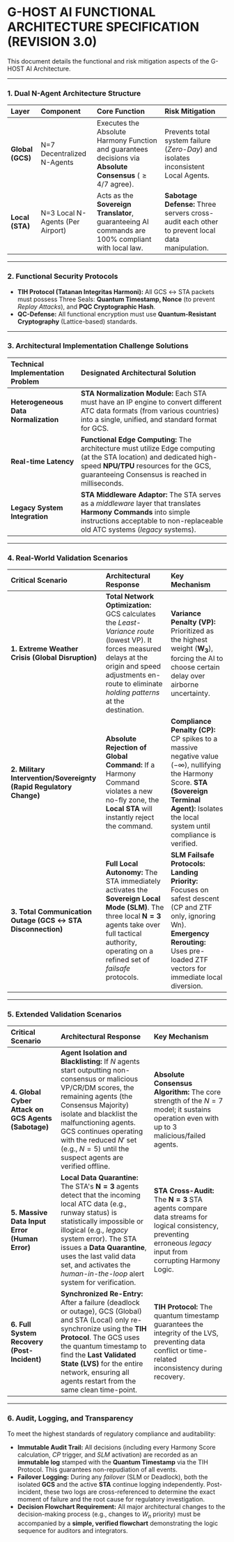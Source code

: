 # G-HOST AI FUNCTIONAL ARCHITECTURE SPECIFICATION (REVISION 3.0)

This document details the functional and risk mitigation aspects of the G-HOST AI Architecture.

---

### 1. Dual N-Agent Architecture Structure

| Layer | Component | Core Function | Risk Mitigation |
| :--- | :--- | :--- | :--- |
| **Global (GCS)** | N=7 Decentralized N-Agents | Executes the Absolute Harmony Function and guarantees decisions via **Absolute Consensus** ($\geq 4/7$ agree). | Prevents total system failure (*Zero-Day*) and isolates inconsistent Local Agents. |
| **Local (STA)** | N=3 Local N-Agents (Per Airport) | Acts as the **Sovereign Translator**, guaranteeing AI commands are 100% compliant with local law. | **Sabotage Defense:** Three servers cross-audit each other to prevent local data manipulation. |

---

### 2. Functional Security Protocols

* **TIH Protocol (Tatanan Integritas Harmoni):** All GCS $\leftrightarrow$ STA packets must possess Three Seals: **Quantum Timestamp, Nonce** (to prevent *Replay Attacks*), and **PQC Cryptographic Hash**.
* **QC-Defense:** All functional encryption must use **Quantum-Resistant Cryptography** (Lattice-based) standards.

---

### 3. Architectural Implementation Challenge Solutions

| Technical Implementation Problem | Designated Architectural Solution |
| :--- | :--- |
| **Heterogeneous Data Normalization** | **STA Normalization Module:** Each STA must have an IP engine to convert different ATC data formats (from various countries) into a single, unified, and standard format for GCS. |
| **Real-time Latency** | **Functional Edge Computing:** The architecture must utilize Edge computing (at the STA location) and dedicated high-speed **NPU/TPU** resources for the GCS, guaranteeing Consensus is reached in milliseconds. |
| **Legacy System Integration** | **STA Middleware Adaptor:** The STA serves as a *middleware* layer that translates **Harmony Commands** into simple instructions acceptable to non-replaceable old ATC systems (*legacy* systems). |

---

### 4. Real-World Validation Scenarios

| Critical Scenario | Architectural Response | Key Mechanism |
| :--- | :--- | :--- |
| **1. Extreme Weather Crisis (Global Disruption)** | **Total Network Optimization:** GCS calculates the *Least-Variance route* (lowest VP). It forces measured delays at the origin and speed adjustments en-route to eliminate *holding patterns* at the destination. | **Variance Penalty (VP):** Prioritized as the highest weight ($\mathbf{W_3}$), forcing the AI to choose certain delay over airborne uncertainty. |
| **2. Military Intervention/Sovereignty (Rapid Regulatory Change)** | **Absolute Rejection of Global Command:** If a Harmony Command violates a new no-fly zone, the **Local STA** will instantly reject the command. | **Compliance Penalty (CP):** CP spikes to a massive negative value ($-\infty$), nullifying the Harmony Score. **STA (Sovereign Terminal Agent):** Isolates the local system until compliance is verified. |
| **3. Total Communication Outage (GCS $\leftrightarrow$ STA Disconnection)** | **Full Local Autonomy:** The STA immediately activates the **Sovereign Local Mode (SLM)**. The three local $\mathbf{N=3}$ agents take over full tactical authority, operating on a refined set of *failsafe* protocols. | **SLM Failsafe Protocols:** **Landing Priority:** Focuses on safest descent (CP and ZTF only, ignoring Wn). **Emergency Rerouting:** Uses pre-loaded ZTF vectors for immediate local diversion. |

---

### 5. Extended Validation Scenarios

| Critical Scenario | Architectural Response | Key Mechanism |
| :--- | :--- | :--- |
| **4. Global Cyber Attack on GCS Agents (Sabotage)** | **Agent Isolation and Blacklisting:** If $N$ agents start outputting non-consensus or malicious VP/CR/DM scores, the remaining agents (the Consensus Majority) isolate and blacklist the malfunctioning agents. GCS continues operating with the reduced $N'$ set (e.g., $N=5$) until the suspect agents are verified offline. | **Absolute Consensus Algorithm:** The core strength of the $N=7$ model; it sustains operation even with up to 3 malicious/failed agents. |
| **5. Massive Data Input Error (Human Error)** | **Local Data Quarantine:** The STA's $\mathbf{N=3}$ agents detect that the incoming local ATC data (e.g., runway status) is statistically impossible or illogical (e.g., *legacy* system error). The STA issues a **Data Quarantine**, uses the last valid data set, and activates the *human-in-the-loop* alert system for verification. | **STA Cross-Audit:** The $\mathbf{N=3}$ STA agents compare data streams for logical consistency, preventing erroneous *legacy* input from corrupting Harmony Logic. |
| **6. Full System Recovery (Post-Incident)** | **Synchronized Re-Entry:** After a failure (deadlock or outage), GCS (Global) and STA (Local) only re-synchronize using the **TIH Protocol**. The GCS uses the quantum timestamp to find the **Last Validated State (LVS)** for the entire network, ensuring all agents restart from the same clean time-point. | **TIH Protocol:** The quantum timestamp guarantees the integrity of the LVS, preventing data conflict or time-related inconsistency during recovery. |

---

### 6. Audit, Logging, and Transparency

To meet the highest standards of regulatory compliance and auditability:

* **Immutable Audit Trail:** All decisions (including every Harmony Score calculation, $CP$ trigger, and $SLM$ activation) are recorded as an **immutable log** stamped with the **Quantum Timestamp** via the TIH Protocol. This guarantees non-repudiation of all events.
* **Failover Logging:** During any *failover* (SLM or Deadlock), both the isolated **GCS** and the active **STA** continue logging independently. Post-incident, these two logs are cross-referenced to determine the exact moment of failure and the root cause for regulatory investigation.
* **Decision Flowchart Requirement:** All major architectural changes to the decision-making process (e.g., changes to $W_n$ priority) must be accompanied by a **simple, verified flowchart** demonstrating the logic sequence for auditors and integrators.

